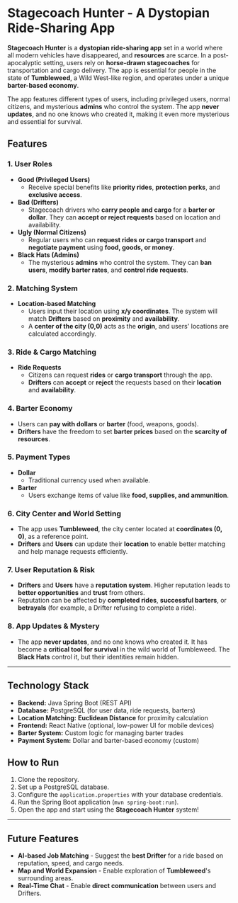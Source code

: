 
# Stagecoach Hunter - A Dystopian Ride-Sharing App

**Stagecoach Hunter** is a **dystopian ride-sharing app** set in a world where all modern vehicles have disappeared, and **resources** are scarce. In a post-apocalyptic setting, users rely on **horse-drawn stagecoaches** for transportation and cargo delivery. The app is essential for people in the state of **Tumbleweed**, a Wild West-like region, and operates under a unique **barter-based economy**.

The app features different types of users, including privileged users, normal citizens, and mysterious **admins** who control the system. The app **never updates**, and no one knows who created it, making it even more mysterious and essential for survival.

## Features

### 1. **User Roles**
- **Good (Privileged Users)**
    - Receive special benefits like **priority rides**, **protection perks**, and **exclusive access**.
- **Bad (Drifters)**
    - Stagecoach drivers who **carry people and cargo** for a **barter or dollar**. They can **accept or reject requests** based on location and availability.
- **Ugly (Normal Citizens)**
    - Regular users who can **request rides or cargo transport** and **negotiate payment** using **food, goods, or money**.
- **Black Hats (Admins)**
    - The mysterious **admins** who control the system. They can **ban users**, **modify barter rates**, and **control ride requests**.

### 2. **Matching System**
- **Location-based Matching**
    - Users input their location using **x/y coordinates**. The system will match **Drifters** based on **proximity** and **availability**.
    - A **center of the city (0,0)** acts as the **origin**, and users' locations are calculated accordingly.

### 3. **Ride & Cargo Matching**
- **Ride Requests**
    - Citizens can request **rides** or **cargo transport** through the app.
    - **Drifters** can **accept** or **reject** the requests based on their **location** and **availability**.

### 4. **Barter Economy**
- Users can **pay with dollars** or **barter** (food, weapons, goods).
- **Drifters** have the freedom to set **barter prices** based on the **scarcity of resources**.

### 5. **Payment Types**
- **Dollar**
    - Traditional currency used when available.
- **Barter**
    - Users exchange items of value like **food, supplies, and ammunition**.

### 6. **City Center and World Setting**
- The app uses **Tumbleweed**, the city center located at **coordinates (0, 0)**, as a reference point.
- **Drifters** and **Users** can update their **location** to enable better matching and help manage requests efficiently.

### 7. **User Reputation & Risk**
- **Drifters** and **Users** have a **reputation system**. Higher reputation leads to **better opportunities** and **trust** from others.
- Reputation can be affected by **completed rides**, **successful barters**, or **betrayals** (for example, a Drifter refusing to complete a ride).

### 8. **App Updates & Mystery**
- The app **never updates**, and no one knows who created it. It has become a **critical tool for survival** in the wild world of Tumbleweed. The **Black Hats** control it, but their identities remain hidden.

---

## Technology Stack
- **Backend:** Java Spring Boot (REST API)
- **Database:** PostgreSQL (for user data, ride requests, barters)
- **Location Matching:** **Euclidean Distance** for proximity calculation
- **Frontend:** React Native (optional, low-power UI for mobile devices)
- **Barter System:** Custom logic for managing barter trades
- **Payment System:** Dollar and barter-based economy (custom)

## How to Run
1. Clone the repository.
2. Set up a PostgreSQL database.
3. Configure the `application.properties` with your database credentials.
4. Run the Spring Boot application (`mvn spring-boot:run`).
5. Open the app and start using the **Stagecoach Hunter** system!

---

## Future Features
- **AI-based Job Matching** - Suggest the **best Drifter** for a ride based on reputation, speed, and cargo needs.
- **Map and World Expansion** - Enable exploration of **Tumbleweed**'s surrounding areas.
- **Real-Time Chat** - Enable **direct communication** between users and Drifters.

